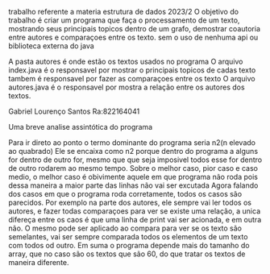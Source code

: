trabalho referente a materia estrutura de dados 2023/2
O objetivo do trabalho é criar um programa que faça o processamento de um texto, mostrando seus principais topicos
dentro de um grafo, demostrar coautoria entre autores e comparaçoes entre os texto. sem o uso de nenhuma api ou biblioteca externa do java

A pasta autores é onde estão os textos usados no programa
O arquivo index.java é o responsavel por mostrar o principais topicos de cadas texto
tambem é responsavel por fazer as comparaçoes entre os texto
O arquivo autores.java é o responsavel por mostra a relação entre os autores dos textos.

Gabriel Lourenço Santos Ra:822164041

Uma breve analise assintótica do programa

Para ir direto ao ponto o termo dominante do programa seria n2(n elevado ao quabrado) 
Ele se encaixa como n2 porque dentro do programa a alguns for dentro de outro for, mesmo que que seja imposivel todos esse for dentro de outro rodarem ao mesmo tempo.
Sobre o melhor caso, pior caso e caso medio, o melhor caso é obivimente aquele em que programa não roda pois dessa maneira a maior parte das linhas não vai ser excutada
Agora falando dos casos em que o programa roda corretamente, todos os casos são parecidos.
Por exemplo na parte dos autores, ele sempre vai ler todos os autores, e fazer todas comparaçoes para ver se existe uma relação, 
a unica difereça entre os caos é que uma linha de print vai ser acionada, e em outra não.
O mesmo pode ser aplicado ao compara para ver se os texto são semelantes, vai ser sempre comparada todos os elementos de um texto com todos od outro.
Em suma o programa depende mais do tamanho do array, que no caso são os textos que são 60, do que tratar os textos de maneira diferente.
